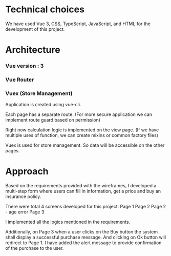 # Technical choices

We have used Vue 3, CSS, TypeScript, JavaScript, and HTML for the development of this project.


# Architecture

### Vue version : 3
### Vue Router
### Vuex (Store Management)

Application is created using vue-cli.

Each page has a separate route. (For more secure application we can implement route guard based on permission)

Right now calculation logic is implemented on the view page. (If we have multiple uses of function, we can create mixins or common factory files)

Vuex is used for store management. So data will be accessible on the other pages.


# Approach

Based on the requirements provided with the wireframes, I developed a multi-step form where users can fill in information, get a price and buy an insurance policy.

There were total 4 screens developed for this project:
Page 1
Page 2
Page 2 - age error
Page 3

I implemented all the logics mentioned in the requirements.

Additionally, on Page 3 when a user clicks on the Buy button the system shall display a successful purchase message. And clicking on Ok button will redirect to Page 1. I have added the alert message to provide confirmation of the purchase to the user. 